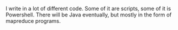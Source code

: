 I write in a lot of different code. Some of it are scripts, some of it is Powershell. There will be Java eventually, but mostly in the form of mapreduce programs.